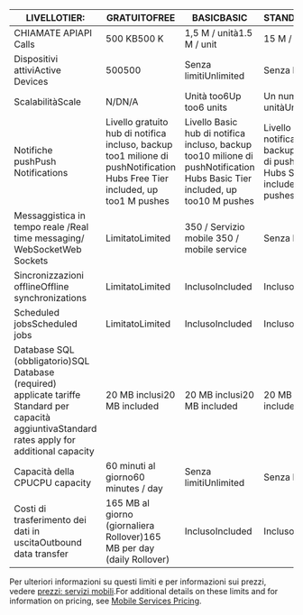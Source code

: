
| <span data-ttu-id="e47a7-101">LIVELLO</span><span class="sxs-lookup"><span data-stu-id="e47a7-101">TIER:</span></span> | <span data-ttu-id="e47a7-102">GRATUITO</span><span class="sxs-lookup"><span data-stu-id="e47a7-102">FREE</span></span> | <span data-ttu-id="e47a7-103">BASIC</span><span class="sxs-lookup"><span data-stu-id="e47a7-103">BASIC</span></span> | <span data-ttu-id="e47a7-104">STANDARD</span><span class="sxs-lookup"><span data-stu-id="e47a7-104">STANDARD</span></span> |
| --- | --- | --- | --- |
| <span data-ttu-id="e47a7-105">CHIAMATE API</span><span class="sxs-lookup"><span data-stu-id="e47a7-105">API Calls</span></span> |<span data-ttu-id="e47a7-106">500 KB</span><span class="sxs-lookup"><span data-stu-id="e47a7-106">500 K</span></span> |<span data-ttu-id="e47a7-107">1,5 M / unità</span><span class="sxs-lookup"><span data-stu-id="e47a7-107">1.5 M / unit</span></span> |<span data-ttu-id="e47a7-108">15 M / unità</span><span class="sxs-lookup"><span data-stu-id="e47a7-108">15 M / unit</span></span> |
| <span data-ttu-id="e47a7-109">Dispositivi attivi</span><span class="sxs-lookup"><span data-stu-id="e47a7-109">Active Devices</span></span> |<span data-ttu-id="e47a7-110">500</span><span class="sxs-lookup"><span data-stu-id="e47a7-110">500</span></span> |<span data-ttu-id="e47a7-111">Senza limiti</span><span class="sxs-lookup"><span data-stu-id="e47a7-111">Unlimited</span></span> |<span data-ttu-id="e47a7-112">Senza limiti</span><span class="sxs-lookup"><span data-stu-id="e47a7-112">Unlimited</span></span> |
| <span data-ttu-id="e47a7-113">Scalabilità</span><span class="sxs-lookup"><span data-stu-id="e47a7-113">Scale</span></span> |<span data-ttu-id="e47a7-114">N/D</span><span class="sxs-lookup"><span data-stu-id="e47a7-114">N/A</span></span> |<span data-ttu-id="e47a7-115">Unità too6</span><span class="sxs-lookup"><span data-stu-id="e47a7-115">Up too6 units</span></span> |<span data-ttu-id="e47a7-116">Un numero illimitato di unità</span><span class="sxs-lookup"><span data-stu-id="e47a7-116">Unlimited units</span></span> |
| <span data-ttu-id="e47a7-117">Notifiche push</span><span class="sxs-lookup"><span data-stu-id="e47a7-117">Push Notifications</span></span> |<span data-ttu-id="e47a7-118">Livello gratuito hub di notifica incluso, backup too1 milione di push</span><span class="sxs-lookup"><span data-stu-id="e47a7-118">Notification Hubs Free Tier included, up too1 M pushes</span></span> |<span data-ttu-id="e47a7-119">Livello Basic hub di notifica incluso, backup too10 milione di push</span><span class="sxs-lookup"><span data-stu-id="e47a7-119">Notification Hubs Basic Tier included, up too10 M pushes</span></span> |<span data-ttu-id="e47a7-120">Livello Standard hub di notifica incluso, backup too10 milione di push</span><span class="sxs-lookup"><span data-stu-id="e47a7-120">Notification Hubs Standard Tier included, up too10 M pushes</span></span> |
| <span data-ttu-id="e47a7-121">Messaggistica in tempo reale /</span><span class="sxs-lookup"><span data-stu-id="e47a7-121">Real time messaging/</span></span><br/><span data-ttu-id="e47a7-122">WebSocket</span><span class="sxs-lookup"><span data-stu-id="e47a7-122">Web Sockets</span></span> |<span data-ttu-id="e47a7-123">Limitato</span><span class="sxs-lookup"><span data-stu-id="e47a7-123">Limited</span></span> |<span data-ttu-id="e47a7-124">350 / Servizio mobile </span><span class="sxs-lookup"><span data-stu-id="e47a7-124">350 / mobile service</span></span> |<span data-ttu-id="e47a7-125">Senza limiti</span><span class="sxs-lookup"><span data-stu-id="e47a7-125">Unlimited</span></span> |
| <span data-ttu-id="e47a7-126">Sincronizzazioni offline</span><span class="sxs-lookup"><span data-stu-id="e47a7-126">Offline synchronizations</span></span> |<span data-ttu-id="e47a7-127">Limitato</span><span class="sxs-lookup"><span data-stu-id="e47a7-127">Limited</span></span> |<span data-ttu-id="e47a7-128">Incluso</span><span class="sxs-lookup"><span data-stu-id="e47a7-128">Included</span></span> |<span data-ttu-id="e47a7-129">Incluso</span><span class="sxs-lookup"><span data-stu-id="e47a7-129">Included</span></span> |
| <span data-ttu-id="e47a7-130">Scheduled jobs</span><span class="sxs-lookup"><span data-stu-id="e47a7-130">Scheduled jobs</span></span> |<span data-ttu-id="e47a7-131">Limitato</span><span class="sxs-lookup"><span data-stu-id="e47a7-131">Limited</span></span> |<span data-ttu-id="e47a7-132">Incluso</span><span class="sxs-lookup"><span data-stu-id="e47a7-132">Included</span></span> |<span data-ttu-id="e47a7-133">Incluso</span><span class="sxs-lookup"><span data-stu-id="e47a7-133">Included</span></span> |
| <span data-ttu-id="e47a7-134">Database SQL (obbligatorio)</span><span class="sxs-lookup"><span data-stu-id="e47a7-134">SQL Database (required)</span></span> <br/><span data-ttu-id="e47a7-135">applicate tariffe Standard per capacità aggiuntiva</span><span class="sxs-lookup"><span data-stu-id="e47a7-135">Standard rates apply for additional capacity</span></span> |<span data-ttu-id="e47a7-136">20 MB inclusi</span><span class="sxs-lookup"><span data-stu-id="e47a7-136">20 MB included</span></span> |<span data-ttu-id="e47a7-137">20 MB inclusi</span><span class="sxs-lookup"><span data-stu-id="e47a7-137">20 MB included</span></span> |<span data-ttu-id="e47a7-138">20 MB inclusi</span><span class="sxs-lookup"><span data-stu-id="e47a7-138">20 MB included</span></span> |
| <span data-ttu-id="e47a7-139">Capacità della CPU</span><span class="sxs-lookup"><span data-stu-id="e47a7-139">CPU capacity</span></span> |<span data-ttu-id="e47a7-140">60 minuti al giorno</span><span class="sxs-lookup"><span data-stu-id="e47a7-140">60 minutes / day</span></span> |<span data-ttu-id="e47a7-141">Senza limiti</span><span class="sxs-lookup"><span data-stu-id="e47a7-141">Unlimited</span></span> |<span data-ttu-id="e47a7-142">Senza limiti</span><span class="sxs-lookup"><span data-stu-id="e47a7-142">Unlimited</span></span> |
| <span data-ttu-id="e47a7-143">Costi di trasferimento dei dati in uscita</span><span class="sxs-lookup"><span data-stu-id="e47a7-143">Outbound data transfer</span></span> |<span data-ttu-id="e47a7-144">165 MB al giorno (giornaliera Rollover)</span><span class="sxs-lookup"><span data-stu-id="e47a7-144">165 MB per day (daily Rollover)</span></span> |<span data-ttu-id="e47a7-145">Incluso</span><span class="sxs-lookup"><span data-stu-id="e47a7-145">Included</span></span> |<span data-ttu-id="e47a7-146">Incluso</span><span class="sxs-lookup"><span data-stu-id="e47a7-146">Included</span></span> |

<span data-ttu-id="e47a7-147">Per ulteriori informazioni su questi limiti e per informazioni sui prezzi, vedere [prezzi: servizi mobili](https://azure.microsoft.com/pricing/details/mobile-services/).</span><span class="sxs-lookup"><span data-stu-id="e47a7-147">For additional details on these limits and for information on pricing, see [Mobile Services Pricing](https://azure.microsoft.com/pricing/details/mobile-services/).</span></span> 

